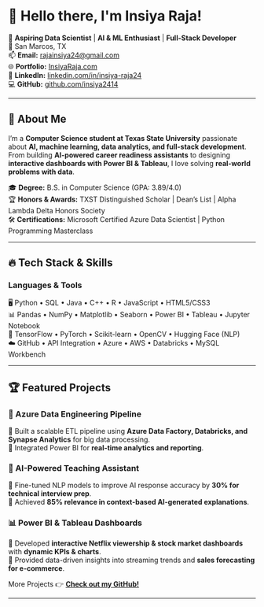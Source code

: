 # 👋 Hello there, I'm Insiya Raja!

🚀 **Aspiring Data Scientist** | **AI & ML Enthusiast** | **Full-Stack Developer**  
📍 San Marcos, TX  
📫 **Email:** [rajainsiya24@gmail.com](mailto:rajainsiya24@gmail.com)  
🌐 **Portfolio:** [InsiyaRaja.com](https://personal-portfolio-backend-hllu.onrender.com/)  
🔗 **LinkedIn:** [linkedin.com/in/insiya-raja24](https://linkedin.com/in/insiya-raja24)  
💻 **GitHub:** [github.com/insiya2414](https://github.com/insiya2414)


---

## 🌟 About Me
I’m a **Computer Science student at Texas State University** passionate about **AI, machine learning, data analytics, and full-stack development**. From building **AI-powered career readiness assistants** to designing **interactive dashboards with Power BI & Tableau**, I love solving **real-world problems with data**. 

🎓 **Degree:** B.S. in Computer Science (GPA: 3.89/4.0)  
🏆 **Honors & Awards:** TXST Distinguished Scholar | Dean’s List | Alpha Lambda Delta Honors Society  
🛠️ **Certifications:** Microsoft Certified Azure Data Scientist | Python Programming Masterclass  

---

## 🔥 Tech Stack & Skills
### **Languages & Tools**
🖥️ Python • SQL • Java • C++ • R • JavaScript • HTML5/CSS3  
📊 Pandas • NumPy • Matplotlib • Seaborn • Power BI • Tableau • Jupyter Notebook  
🤖 TensorFlow • PyTorch • Scikit-learn • OpenCV • Hugging Face (NLP)  
☁️ GitHub • API Integration • Azure • AWS • Databricks • MySQL Workbench  

---

## 🏆 Featured Projects
### **🚀 Azure Data Engineering Pipeline**
🔹 Built a scalable ETL pipeline using **Azure Data Factory, Databricks, and Synapse Analytics** for big data processing.  
🔹 Integrated Power BI for **real-time analytics and reporting**.  

### **🤖 AI-Powered Teaching Assistant**
🔹 Fine-tuned NLP models to improve AI response accuracy by **30% for technical interview prep**.  
🔹 Achieved **85% relevance in context-based AI-generated explanations**.  

### **📊 Power BI & Tableau Dashboards**
🔹 Developed **interactive Netflix viewership & stock market dashboards** with **dynamic KPIs & charts**.  
🔹 Provided data-driven insights into streaming trends and **sales forecasting for e-commerce**.  

More Projects 👉 **[Check out my GitHub!](https://github.com/insiya2414)**

---
